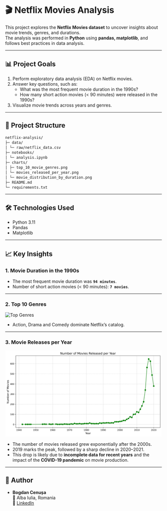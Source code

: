 # 🎬 Netflix Movies Analysis

This project explores the **Netflix Movies dataset** to uncover insights about movie trends, genres, and durations.  
The analysis was performed in **Python** using **pandas, matplotlib**, and follows best practices in data analysis.

---

## 📊 Project Goals
1. Perform exploratory data analysis (EDA) on Netflix movies.  
2. Answer key questions, such as:
   - What was the most frequent movie duration in the 1990s?  
   - How many short action movies (< 90 minutes) were released in the 1990s?  
3. Visualize movie trends across years and genres.  

---

## 📂 Project Structure
    netflix-analysis/
    ├─ data/
    │ └─ raw/netflix_data.csv
    ├─ notebooks/
    │ └─ analysis.ipynb
    ├─ charts/
    │ ├─ top_10_movie_genres.png
    │ └─ movies_released_per_year.png
    │ └─ movie_distribution_by_duration.png
    ├─ README.md
    └─ requirements.txt

---

## 🛠️ Technologies Used
- Python 3.11  
- Pandas  
- Matplotlib  

---

## 📈 Key Insights

### 1. Movie Duration in the 1990s
- The most frequent movie duration was **`94 minutes`**.  
- Number of short action movies (< 90 minutes): **`7 movies`**.  

---

### 2. Top 10 Genres
![Top Genres](charts/top_10_movies_genres.png)  

- Action, Drama and Comedy dominate Netflix’s catalog.  

---

### 3. Movie Releases per Year
![Movies per Year](charts/movies_released_per_year.png)  

- The number of movies released grew exponentially after the 2000s.  
- 2019 marks the peak, followed by a sharp decline in 2020–2021.  
- This drop is likely due to **incomplete data for recent years** and the impact of the **COVID-19 pandemic** on movie production.  

---

## 👤 Author
- **Bogdan Cenușa**  
  📍 Alba Iulia, Romania  
  🔗 [LinkedIn](https://www.linkedin.com/in/bogdan-cenusa/)  